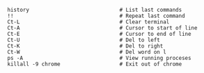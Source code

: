     history                             # List last commands
    !!                                  # Repeat last command
    Ct-L                                # Clear terminal
    Ct-A                                # Cursor to start of line
    Ct-E                                # Cursor to end of line
    Ct-U                                # Del to left
    Ct-K                                # Del to right
    Ct-W                                # Del word on l
    ps -A                               # View running proceses
    killall -9 chrome                   # Exit out of chrome